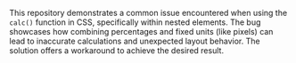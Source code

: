 This repository demonstrates a common issue encountered when using the `calc()` function in CSS, specifically within nested elements. The bug showcases how combining percentages and fixed units (like pixels) can lead to inaccurate calculations and unexpected layout behavior. The solution offers a workaround to achieve the desired result.